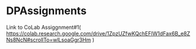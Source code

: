 # DPAssignments
Link to CoLab Assiggnment#1( https://colab.research.google.com/drive/1ZpzUZfwKQchEFlW1dFax6B_e8ZNs8NcN#scrollTo=wlLsoaGgr3Hm )